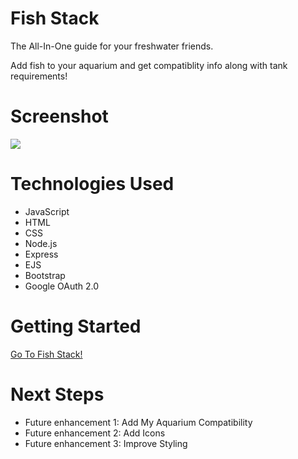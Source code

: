 # Fish Stack

The All-In-One guide for your freshwater friends.

Add fish to your aquarium and get compatiblity info along with tank requirements!

# Screenshot

<img src="https://i.imgur.com/etHYYV1.png">

# Technologies Used

- JavaScript
- HTML
- CSS
- Node.js
- Express
- EJS
- Bootstrap
- Google OAuth 2.0



# Getting Started

[Go To Fish Stack!](https://fish-stack.herokuapp)

# Next Steps


- Future enhancement 1: Add My Aquarium Compatibility
- Future enhancement 2: Add Icons
- Future enhancement 3: Improve Styling
